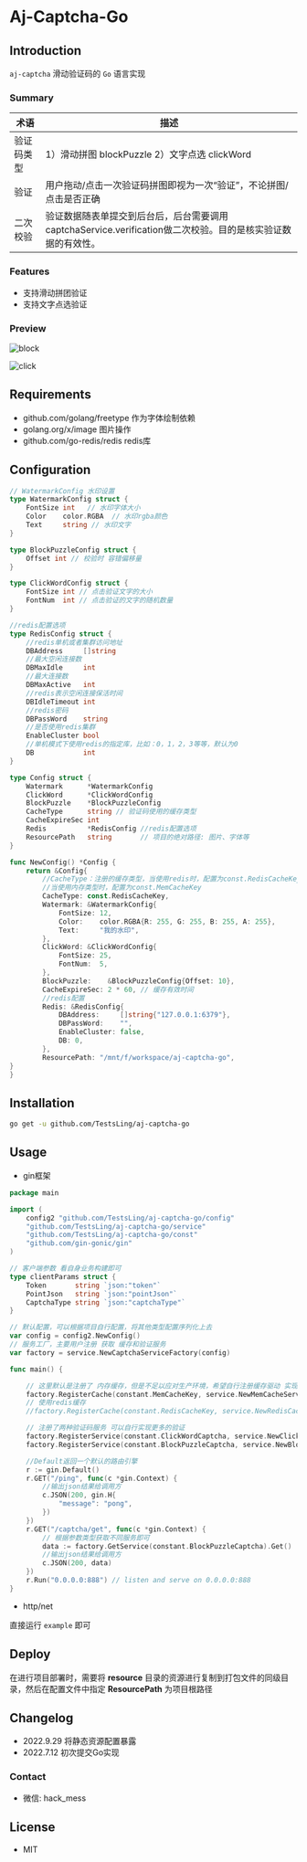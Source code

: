 # Aj-Captcha-Go

## Introduction

`aj-captcha` 滑动验证码的 `Go` 语言实现

### Summary

| 术语    | 描述                                                                  |
|-------|---------------------------------------------------------------------|
| 验证码类型 | 1）滑动拼图 blockPuzzle  2）文字点选 clickWord                                |
| 验证    | 用户拖动/点击一次验证码拼图即视为一次“验证”，不论拼图/点击是否正确                                 |
| 二次校验  | 验证数据随表单提交到后台后，后台需要调用captchaService.verification做二次校验。目的是核实验证数据的有效性。 |

### Features

- 支持滑动拼团验证
- 支持文字点选验证

### Preview

![block](https://gitee.com/anji-plus/captcha/raw/master/images/%E6%BB%91%E5%8A%A8%E6%8B%BC%E5%9B%BE.gif)

![click](https://gitee.com/anji-plus/captcha/raw/master/images/%E7%82%B9%E9%80%89%E6%96%87%E5%AD%97.gif)

## Requirements

- github.com/golang/freetype  作为字体绘制依赖
- golang.org/x/image  图片操作
- github.com/go-redis/redis redis库

## Configuration

```go
// WatermarkConfig 水印设置
type WatermarkConfig struct {
	FontSize int   // 水印字体大小
	Color    color.RGBA  // 水印rgba颜色
	Text     string // 水印文字
}

type BlockPuzzleConfig struct {
	Offset int // 校验时 容错偏移量
}

type ClickWordConfig struct {
	FontSize int // 点击验证文字的大小
	FontNum  int // 点击验证的文字的随机数量 
}

//redis配置选项
type RedisConfig struct {
    //redis单机或者集群访问地址
    DBAddress     []string
    //最大空闲连接数
    DBMaxIdle     int
    //最大连接数
    DBMaxActive   int
    //redis表示空闲连接保活时间
    DBIdleTimeout int
    //redis密码
    DBPassWord    string
    //是否使用redis集群
    EnableCluster bool
    //单机模式下使用redis的指定库，比如：0，1，2，3等等，默认为0
    DB            int
}

type Config struct {
	Watermark      *WatermarkConfig
	ClickWord      *ClickWordConfig
	BlockPuzzle    *BlockPuzzleConfig
	CacheType      string // 验证码使用的缓存类型
	CacheExpireSec int
	Redis          *RedisConfig //redis配置选项
    ResourcePath   string       // 项目的绝对路径: 图片、字体等
}

func NewConfig() *Config {
	return &Config{
		//CacheType：注册的缓存类型，当使用redis时，配置为const.RedisCacheKey（必须配置RedisConfig相关选项才可使用），
		//当使用内存类型时，配置为const.MemCacheKey
		CacheType: const.RedisCacheKey,
		Watermark: &WatermarkConfig{
			FontSize: 12,
			Color:    color.RGBA{R: 255, G: 255, B: 255, A: 255},
			Text:     "我的水印",
		},
		ClickWord: &ClickWordConfig{
			FontSize: 25,
			FontNum:  5,
		},
		BlockPuzzle:    &BlockPuzzleConfig{Offset: 10},
		CacheExpireSec: 2 * 60, // 缓存有效时间 
		//redis配置
		Redis: &RedisConfig{
			DBAddress:     []string{"127.0.0.1:6379"},
			DBPassWord:    "",
			EnableCluster: false,
			DB: 0,
		},
		ResourcePath: "/mnt/f/workspace/aj-captcha-go",
}
}
```


## Installation

```bash
go get -u github.com/TestsLing/aj-captcha-go
```

## Usage

- gin框架

```go
package main

import (
	config2 "github.com/TestsLing/aj-captcha-go/config"
	"github.com/TestsLing/aj-captcha-go/service"
	"github.com/TestsLing/aj-captcha-go/const"
	"github.com/gin-gonic/gin"
)

// 客户端参数 看自身业务构建即可
type clientParams struct {
	Token       string `json:"token"`
	PointJson   string `json:"pointJson"`
	CaptchaType string `json:"captchaType"`
}

// 默认配置，可以根据项目自行配置，将其他类型配置序列化上去
var config = config2.NewConfig()
// 服务工厂，主要用户注册 获取 缓存和验证服务
var factory = service.NewCaptchaServiceFactory(config)

func main() {

	// 这里默认是注册了 内存缓存，但是不足以应对生产环境，希望自行注册缓存驱动 实现缓存接口即可替换（CacheType就是注册进去的 key）
	factory.RegisterCache(constant.MemCacheKey, service.NewMemCacheService(20)) // 这里20指的是缓存阈值
	// 使用redis缓存
	//factory.RegisterCache(constant.RedisCacheKey, service.NewRedisCacheService())

	// 注册了两种验证码服务 可以自行实现更多的验证
	factory.RegisterService(constant.ClickWordCaptcha, service.NewClickWordCaptchaService(factory))
	factory.RegisterService(constant.BlockPuzzleCaptcha, service.NewBlockPuzzleCaptchaService(factory))

	//Default返回一个默认的路由引擎
	r := gin.Default()
	r.GET("/ping", func(c *gin.Context) {
		//输出json结果给调用方
		c.JSON(200, gin.H{
			"message": "pong",
		})
	})
	r.GET("/captcha/get", func(c *gin.Context) {
		// 根据参数类型获取不同服务即可
		data := factory.GetService(constant.BlockPuzzleCaptcha).Get()
		//输出json结果给调用方
		c.JSON(200, data)
	})
	r.Run("0.0.0.0:888") // listen and serve on 0.0.0.0:888
}

```

- http/net

直接运行 `example` 即可

## Deploy

在进行项目部署时，需要将 **resource** 目录的资源进行复制到打包文件的同级目录，然后在配置文件中指定 **ResourcePath** 为项目根路径

## Changelog

- 2022.9.29  将静态资源配置暴露
- 2022.7.12  初次提交Go实现

### Contact

- 微信: hack_mess

## License

- MIT